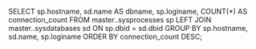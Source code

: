 SELECT
    sp.hostname,
    sd.name AS dbname,
    sp.loginame,
    COUNT(*) AS connection_count
FROM master..sysprocesses sp
LEFT JOIN master..sysdatabases sd ON sp.dbid = sd.dbid
GROUP BY sp.hostname, sd.name, sp.loginame
ORDER BY connection_count DESC;
